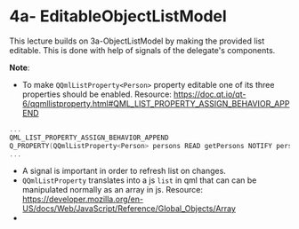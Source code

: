 # 4a- EditableObjectListModel

This lecture builds on 3a-ObjectListModel by making the provided list editable. This is done with help of signals of the delegate's components. 

__Note__: 
- To make ```QQmlListProperty<Person>``` property  editable one of its three properties should be enabled. Resource: https://doc.qt.io/qt-6/qqmllistproperty.html#QML_LIST_PROPERTY_ASSIGN_BEHAVIOR_APPEND
```cpp
...
QML_LIST_PROPERTY_ASSIGN_BEHAVIOR_APPEND
Q_PROPERTY(QQmlListProperty<Person> persons READ getPersons NOTIFY personsChanged)
...
```
- A signal is important in order to refresh list on changes. 
- ```QQmlListProperty``` translates into a js ```list``` in qml that can can be manipulated normally as an array in js. Resource: https://developer.mozilla.org/en-US/docs/Web/JavaScript/Reference/Global_Objects/Array
- 